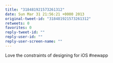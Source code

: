 ```yaml
---
title: "318481921573261312"
date: Sun Mar 31 21:56:21 +0000 2013
original-tweet-id: "318481921573261312"
retweets: 0
favorites: 0
reply-tweet-id: ""
reply-user-id: ""
reply-user-screen-name: ""
---
```

Love the constraints of designing for iOS #newapp
